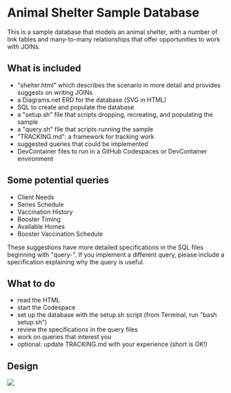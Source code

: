# Animal Shelter Sample Database

This is a sample database that models an animal shelter,
with a number of link tables and many-to-many relationships
that offer opportunities to work with JOINs.

## What is included

- "shelter.html" which describes the scenario in more detail and provides suggests on writing JOINs
- a Diagrams.net ERD for the database (SVG in HTML)
- SQL to create and populate the database
- a "setup.sh" file that scripts dropping, recreating, and populating the sample
- a "query.sh" file that scripts running the sample
- "TRACKING.md": a framework for tracking work
- suggested queries that could be implemented
- DevContainer files to run in a GitHub Codespaces or DevContainer environment

## Some potential queries

- Client Needs
- Series Schedule
- Vaccination History
- Booster Timing
- Available Homes
- Booster Vaccination Schedule

These suggestions have more detailed specifications in the SQL files
beginning with "query-". If you implement a different query, please
include a specification explaining why the query is useful.

## What to do

- read the HTML
- start the Codespace
- set up the database with the setup.sh script (from Terminal, run "bash setup.sh")
- review the specifications in the query files
- work on queries that interest you
- optional: update TRACKING.md with your experience (short is OK!)

## Design

![](animal-shelter.svg)
